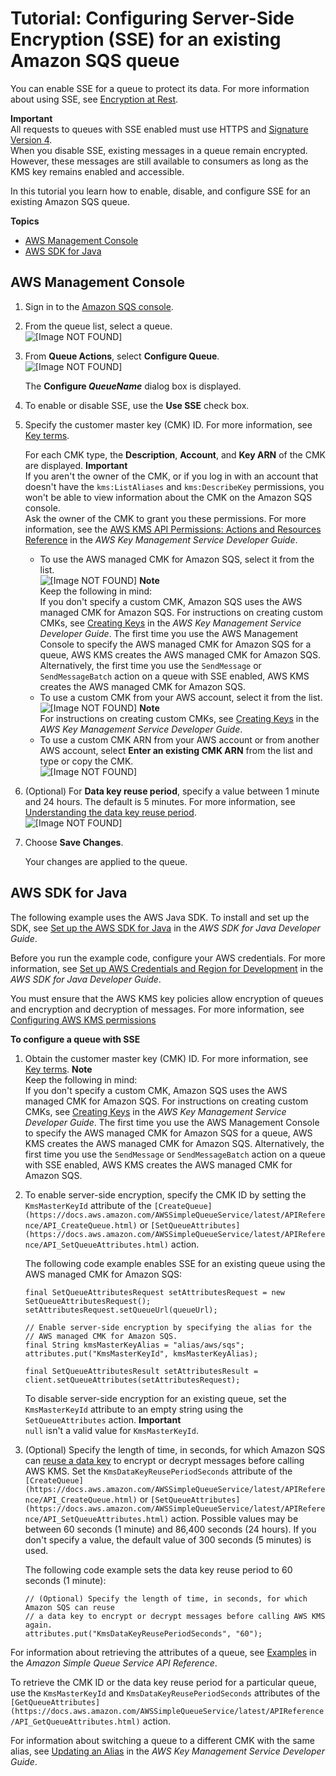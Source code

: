 # Tutorial: Configuring Server\-Side Encryption \(SSE\) for an existing Amazon SQS queue<a name="sqs-configure-sse-existing-queue"></a>

You can enable SSE for a queue to protect its data\. For more information about using SSE, see [Encryption at Rest](sqs-server-side-encryption.md)\.

**Important**  
All requests to queues with SSE enabled must use HTTPS and [Signature Version 4](https://docs.aws.amazon.com/general/latest/gr/signature-version-4.html)\.  
When you disable SSE, existing messages in a queue remain encrypted\. However, these messages are still available to consumers as long as the KMS key remains enabled and accessible\.

In this tutorial you learn how to enable, disable, and configure SSE for an existing Amazon SQS queue\.

**Topics**
+ [AWS Management Console](#sqs-configure-sse-existing-queue-console)
+ [AWS SDK for Java](#sqs-configure-sse-existing-queue-java)

## AWS Management Console<a name="sqs-configure-sse-existing-queue-console"></a>

1. Sign in to the [Amazon SQS console](https://console.aws.amazon.com/sqs/)\.

1. From the queue list, select a queue\.  
![\[Image NOT FOUND\]](http://docs.aws.amazon.com/AWSSimpleQueueService/latest/SQSDeveloperGuide/images/sqs-tutorials-sending-message-to-queue-select-queue.png)

1. From **Queue Actions**, select **Configure Queue**\.  
![\[Image NOT FOUND\]](http://docs.aws.amazon.com/AWSSimpleQueueService/latest/SQSDeveloperGuide/images/sqs-tutorials-configure-queue.png)

   The **Configure *QueueName*** dialog box is displayed\.

1. To enable or disable SSE, use the **Use SSE** check box\.

1. Specify the customer master key \(CMK\) ID\. For more information, see [Key terms](sqs-server-side-encryption.md#sqs-sse-key-terms)\. 

   For each CMK type, the **Description**, **Account**, and **Key ARN** of the CMK are displayed\.
**Important**  
If you aren't the owner of the CMK, or if you log in with an account that doesn't have the `kms:ListAliases` and `kms:DescribeKey` permissions, you won't be able to view information about the CMK on the Amazon SQS console\.  
Ask the owner of the CMK to grant you these permissions\. For more information, see the [AWS KMS API Permissions: Actions and Resources Reference](https://docs.aws.amazon.com/kms/latest/developerguide/kms-api-permissions-reference.html) in the *AWS Key Management Service Developer Guide*\.
   + To use the AWS managed CMK for Amazon SQS, select it from the list\.  
![\[Image NOT FOUND\]](http://docs.aws.amazon.com/AWSSimpleQueueService/latest/SQSDeveloperGuide/images/sqs-tutorials-server-side-encryption-default-service-cmk.png)
**Note**  
Keep the following in mind:  
If you don't specify a custom CMK, Amazon SQS uses the AWS managed CMK for Amazon SQS\. For instructions on creating custom CMKs, see [Creating Keys](https://docs.aws.amazon.com/kms/latest/developerguide/create-keys.html) in the *AWS Key Management Service Developer Guide*\.
The first time you use the AWS Management Console to specify the AWS managed CMK for Amazon SQS for a queue, AWS KMS creates the AWS managed CMK for Amazon SQS\.
Alternatively, the first time you use the `SendMessage` or `SendMessageBatch` action on a queue with SSE enabled, AWS KMS creates the AWS managed CMK for Amazon SQS\.
   + To use a custom CMK from your AWS account, select it from the list\.  
![\[Image NOT FOUND\]](http://docs.aws.amazon.com/AWSSimpleQueueService/latest/SQSDeveloperGuide/images/sqs-tutorials-server-side-encryption-custom-cmk.png)
**Note**  
For instructions on creating custom CMKs, see [Creating Keys](https://docs.aws.amazon.com/kms/latest/developerguide/create-keys.html) in the *AWS Key Management Service Developer Guide*\.
   + To use a custom CMK ARN from your AWS account or from another AWS account, select **Enter an existing CMK ARN** from the list and type or copy the CMK\.  
![\[Image NOT FOUND\]](http://docs.aws.amazon.com/AWSSimpleQueueService/latest/SQSDeveloperGuide/images/sqs-tutorials-server-side-encryption-custom-cmk-arn.png)

1. \(Optional\) For **Data key reuse period**, specify a value between 1 minute and 24 hours\. The default is 5 minutes\. For more information, see [Understanding the data key reuse period](sqs-key-management.md#sqs-how-does-the-data-key-reuse-period-work)\.  
![\[Image NOT FOUND\]](http://docs.aws.amazon.com/AWSSimpleQueueService/latest/SQSDeveloperGuide/images/sqs-tutorials-server-side-encryption-data-key-reuse-period.png)

1. Choose **Save Changes**\.

   Your changes are applied to the queue\.

## AWS SDK for Java<a name="sqs-configure-sse-existing-queue-java"></a>

 The following example uses the AWS Java SDK\. To install and set up the SDK, see [Set up the AWS SDK for Java](https://docs.aws.amazon.com/sdk-for-java/v1/developer-guide/setup-install.html) in the *AWS SDK for Java Developer Guide*\.

Before you run the example code, configure your AWS credentials\. For more information, see [Set up AWS Credentials and Region for Development](https://docs.aws.amazon.com/sdk-for-java/v1/developer-guide/setup-credentials.html) in the *AWS SDK for Java Developer Guide*\. 

You must ensure that the AWS KMS key policies allow encryption of queues and encryption and decryption of messages\. For more information, see [Configuring AWS KMS permissions](sqs-key-management.md#sqs-what-permissions-for-sse)

**To configure a queue with SSE**

1. Obtain the customer master key \(CMK\) ID\. For more information, see [Key terms](sqs-server-side-encryption.md#sqs-sse-key-terms)\.
**Note**  
Keep the following in mind:  
If you don't specify a custom CMK, Amazon SQS uses the AWS managed CMK for Amazon SQS\. For instructions on creating custom CMKs, see [Creating Keys](https://docs.aws.amazon.com/kms/latest/developerguide/create-keys.html) in the *AWS Key Management Service Developer Guide*\.
The first time you use the AWS Management Console to specify the AWS managed CMK for Amazon SQS for a queue, AWS KMS creates the AWS managed CMK for Amazon SQS\.
Alternatively, the first time you use the `SendMessage` or `SendMessageBatch` action on a queue with SSE enabled, AWS KMS creates the AWS managed CMK for Amazon SQS\.

1. To enable server\-side encryption, specify the CMK ID by setting the `KmsMasterKeyId` attribute of the `[CreateQueue](https://docs.aws.amazon.com/AWSSimpleQueueService/latest/APIReference/API_CreateQueue.html)` or `[SetQueueAttributes](https://docs.aws.amazon.com/AWSSimpleQueueService/latest/APIReference/API_SetQueueAttributes.html)` action\.

   The following code example enables SSE for an existing queue using the AWS managed CMK for Amazon SQS:

   ```
   final SetQueueAttributesRequest setAttributesRequest = new SetQueueAttributesRequest();
   setAttributesRequest.setQueueUrl(queueUrl);
          
   // Enable server-side encryption by specifying the alias for the
   // AWS managed CMK for Amazon SQS.
   final String kmsMasterKeyAlias = "alias/aws/sqs";
   attributes.put("KmsMasterKeyId", kmsMasterKeyAlias);
          
   final SetQueueAttributesResult setAttributesResult = client.setQueueAttributes(setAttributesRequest);
   ```

   To disable server\-side encryption for an existing queue, set the `KmsMasterKeyId` attribute to an empty string using the `SetQueueAttributes` action\.
**Important**  
`null` isn't a valid value for `KmsMasterKeyId`\.

1. \(Optional\) Specify the length of time, in seconds, for which Amazon SQS can [reuse a data key](sqs-server-side-encryption.md#sqs-sse-key-terms) to encrypt or decrypt messages before calling AWS KMS\. Set the `KmsDataKeyReusePeriodSeconds` attribute of the `[CreateQueue](https://docs.aws.amazon.com/AWSSimpleQueueService/latest/APIReference/API_CreateQueue.html)` or `[SetQueueAttributes](https://docs.aws.amazon.com/AWSSimpleQueueService/latest/APIReference/API_SetQueueAttributes.html)` action\. Possible values may be between 60 seconds \(1 minute\) and 86,400 seconds \(24 hours\)\. If you don't specify a value, the default value of 300 seconds \(5 minutes\) is used\.

   The following code example sets the data key reuse period to 60 seconds \(1 minute\):

   ```
   // (Optional) Specify the length of time, in seconds, for which Amazon SQS can reuse 
   // a data key to encrypt or decrypt messages before calling AWS KMS again.
   attributes.put("KmsDataKeyReusePeriodSeconds", "60");
   ```

For information about retrieving the attributes of a queue, see [Examples](https://docs.aws.amazon.com/AWSSimpleQueueService/latest/APIReference/API_GetQueueAttributes.html#API_GetQueueAttributes_Examples) in the *Amazon Simple Queue Service API Reference*\.

To retrieve the CMK ID or the data key reuse period for a particular queue, use the `KmsMasterKeyId` and `KmsDataKeyReusePeriodSeconds` attributes of the `[GetQueueAttributes](https://docs.aws.amazon.com/AWSSimpleQueueService/latest/APIReference/API_GetQueueAttributes.html)` action\.

For information about switching a queue to a different CMK with the same alias, see [Updating an Alias](https://docs.aws.amazon.com/kms/latest/developerguide/programming-aliases.html#update-alias) in the *AWS Key Management Service Developer Guide*\.